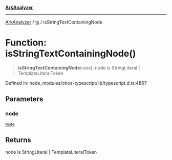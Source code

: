 [**ArkAnalyzer**](../../../../README.md)

***

[ArkAnalyzer](../../../../globals.md) / [ts](../README.md) / isStringTextContainingNode

# Function: isStringTextContainingNode()

> **isStringTextContainingNode**(`node`): node is StringLiteral \| TemplateLiteralToken

Defined in: node\_modules/ohos-typescript/lib/typescript.d.ts:4867

## Parameters

### node

[`Node`](../interfaces/Node.md)

## Returns

node is StringLiteral \| TemplateLiteralToken
